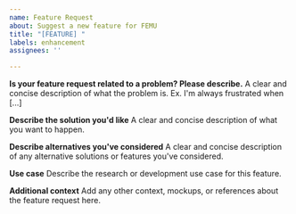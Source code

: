 ```yaml
---
name: Feature Request
about: Suggest a new feature for FEMU
title: "[FEATURE] "
labels: enhancement
assignees: ''

---
```


**Is your feature request related to a problem? Please describe.**
A clear and concise description of what the problem is. Ex. I'm always frustrated when [...]

**Describe the solution you'd like**
A clear and concise description of what you want to happen.

**Describe alternatives you've considered**
A clear and concise description of any alternative solutions or features you've considered.

**Use case**
Describe the research or development use case for this feature.

**Additional context**
Add any other context, mockups, or references about the feature request here.